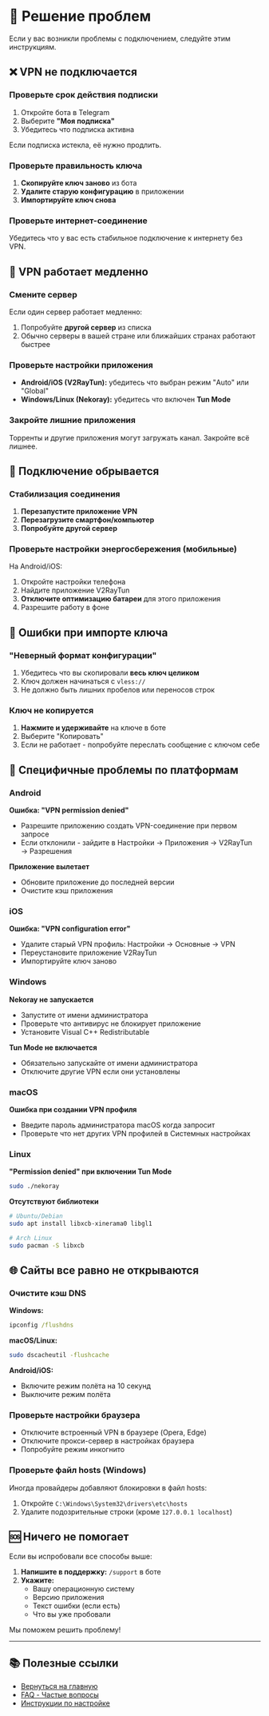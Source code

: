 # 🔧 Решение проблем

Если у вас возникли проблемы с подключением, следуйте этим инструкциям.

## ❌ VPN не подключается

### Проверьте срок действия подписки

1. Откройте бота в Telegram
2. Выберите **"Моя подписка"**
3. Убедитесь что подписка активна

Если подписка истекла, её нужно продлить.

### Проверьте правильность ключа

1. **Скопируйте ключ заново** из бота
2. **Удалите старую конфигурацию** в приложении
3. **Импортируйте ключ снова**

### Проверьте интернет-соединение

Убедитесь что у вас есть стабильное подключение к интернету без VPN.

## 🐌 VPN работает медленно

### Смените сервер

Если один сервер работает медленно:
1. Попробуйте **другой сервер** из списка
2. Обычно серверы в вашей стране или ближайших странах работают быстрее

### Проверьте настройки приложения

- **Android/iOS (V2RayTun):** убедитесь что выбран режим "Auto" или "Global"
- **Windows/Linux (Nekoray):** убедитесь что включен **Tun Mode**

### Закройте лишние приложения

Торренты и другие приложения могут загружать канал. Закройте всё лишнее.

## 🔴 Подключение обрывается

### Стабилизация соединения

1. **Перезапустите приложение VPN**
2. **Перезагрузите смартфон/компьютер**
3. **Попробуйте другой сервер**

### Проверьте настройки энергосбережения (мобильные)

На Android/iOS:
1. Откройте настройки телефона
2. Найдите приложение V2RayTun
3. **Отключите оптимизацию батареи** для этого приложения
4. Разрешите работу в фоне

## 🚫 Ошибки при импорте ключа

### "Неверный формат конфигурации"

1. Убедитесь что вы скопировали **весь ключ целиком**
2. Ключ должен начинаться с `vless://`
3. Не должно быть лишних пробелов или переносов строк

### Ключ не копируется

1. **Нажмите и удерживайте** на ключе в боте
2. Выберите "Копировать"
3. Если не работает - попробуйте переслать сообщение с ключом себе

## 📱 Специфичные проблемы по платформам

### Android

**Ошибка: "VPN permission denied"**
- Разрешите приложению создать VPN-соединение при первом запросе
- Если отклонили - зайдите в Настройки → Приложения → V2RayTun → Разрешения

**Приложение вылетает**
- Обновите приложение до последней версии
- Очистите кэш приложения

### iOS

**Ошибка: "VPN configuration error"**
- Удалите старый VPN профиль: Настройки → Основные → VPN
- Переустановите приложение V2RayTun
- Импортируйте ключ заново

### Windows

**Nekoray не запускается**
- Запустите от имени администратора
- Проверьте что антивирус не блокирует приложение
- Установите Visual C++ Redistributable

**Tun Mode не включается**
- Обязательно запускайте от имени администратора
- Отключите другие VPN если они установлены

### macOS

**Ошибка при создании VPN профиля**
- Введите пароль администратора macOS когда запросит
- Проверьте что нет других VPN профилей в Системных настройках

### Linux

**"Permission denied" при включении Tun Mode**
```bash
sudo ./nekoray
```

**Отсутствуют библиотеки**
```bash
# Ubuntu/Debian
sudo apt install libxcb-xinerama0 libgl1

# Arch Linux
sudo pacman -S libxcb
```

## 🌐 Сайты все равно не открываются

### Очистите кэш DNS

**Windows:**
```cmd
ipconfig /flushdns
```

**macOS/Linux:**
```bash
sudo dscacheutil -flushcache
```

**Android/iOS:**
- Включите режим полёта на 10 секунд
- Выключите режим полёта

### Проверьте настройки браузера

- Отключите встроенный VPN в браузере (Opera, Edge)
- Отключите прокси-сервер в настройках браузера
- Попробуйте режим инкогнито

### Проверьте файл hosts (Windows)

Иногда провайдеры добавляют блокировки в файл hosts:
1. Откройте `C:\Windows\System32\drivers\etc\hosts`
2. Удалите подозрительные строки (кроме `127.0.0.1 localhost`)

## 🆘 Ничего не помогает

Если вы испробовали все способы выше:

1. **Напишите в поддержку:** `/support` в боте
2. **Укажите:**
   - Вашу операционную систему
   - Версию приложения
   - Текст ошибки (если есть)
   - Что вы уже пробовали

Мы поможем решить проблему!

---

## 📚 Полезные ссылки

- [Вернуться на главную](index.md)
- [FAQ - Частые вопросы](faq.md)
- [Инструкции по настройке](index.md#настройка-по-платформам)

